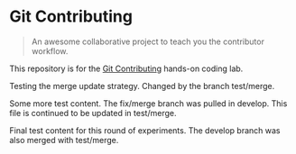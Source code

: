 # Git Contributing

> An awesome collaborative project to teach you the contributor workflow.

This repository is for the [Git Contributing](https://knowthecode.io/labs/git-contributing) hands-on coding lab.

Testing the merge update strategy. Changed by the branch test/merge.

Some more test content. The fix/merge branch was pulled in develop. 
This file is continued to be updated in test/merge.

Final test content for this round of experiments. 
The develop branch was also merged with test/merge.
